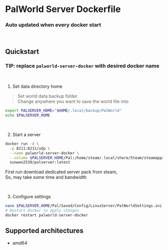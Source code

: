 # PalWorld Server Dockerfile

### Auto updated when every docker start

<br>

## Quickstart
### TIP: replace `palworld-server-docker` with desired docker name

<br>

1. Set data directory home
> Set world data backup folder.  
> Change anywhere you want to save the world file into
```bash
export PALSERVER_HOME="$HOME/.local/backup/PalWorld"
echo $PALSERVER_HOME
```

<br>

2. Start a server
```bash
docker run -d \
  -p 8211:8211/udp \
  --name palworld-server-docker \
  --volume $PALSERVER_HOME/Pal:/home/steam/.local/share/Steam/steamapps/common/PalServer/Pal \
  sunwoo2539/palserver:latest
```
First run download dedicated server pack from steam,  
So, may take some time and bandwidth

<br>

3. Configure settings
```bash
nano $PALSERVER_HOME/Pal/Saved/Config/LinuxServer/PalWorldSettings.ini
# Restart docker to apply changes
docker restart palworld-server-docker
```

## Supported architectures
- amd64
